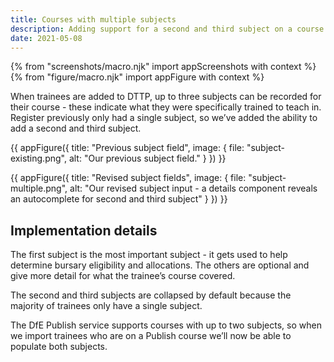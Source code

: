 ```yaml
---
title: Courses with multiple subjects
description: Adding support for a second and third subject on a course
date: 2021-05-08
---
```

{% from "screenshots/macro.njk" import appScreenshots with context %}
{% from "figure/macro.njk" import appFigure with context %}

When trainees are added to DTTP, up to three subjects can be recorded for their course - these indicate what they were specifically trained to teach in. Register previously only had a single subject, so we’ve added the ability to add a second and third subject.


{{ appFigure({
  title: "Previous subject field",
  image: {
    file: "subject-existing.png",
    alt: "Our previous subject field."
  }
}) }}

{{ appFigure({
  title: "Revised subject fields",
  image: {
    file: "subject-multiple.png",
    alt: "Our revised subject input - a details component reveals an autocomplete for second and third subject"
  }
}) }}

## Implementation details

The first subject is the most important subject - it gets used to help determine bursary eligibility and allocations. The others are optional and give more detail for what the trainee’s course covered.

The second and third subjects are collapsed by default because the majority of trainees only have a single subject.

The DfE Publish service supports courses with up to two subjects, so when we import trainees who are on a Publish course we’ll now be able to populate both subjects.
